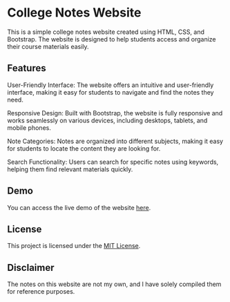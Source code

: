 # College Notes Website
This is a simple college notes website created using HTML, CSS, and Bootstrap. The website is designed to help students access and organize their course materials easily.


## Features
User-Friendly Interface: The website offers an intuitive and user-friendly interface, making it easy for students to navigate and find the notes they need.

Responsive Design: Built with Bootstrap, the website is fully responsive and works seamlessly on various devices, including desktops, tablets, and mobile phones.

Note Categories: Notes are organized into different subjects, making it easy for students to locate the content they are looking for.

Search Functionality: Users can search for specific notes using keywords, helping them find relevant materials quickly.

## Demo
You can access the live demo of the website [here](https://notes.navharsh.com).


## License
This project is licensed under the [MIT License](https://github.com/navharsh/Clg-notes/blob/main/LICENSE).

## Disclaimer
The notes on this website are not my own, and I have solely compiled them for reference purposes.






